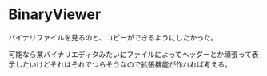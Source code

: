 # BinaryViewer

バイナリファイルを見るのと、コピーができるようにしたかった。

可能なら某バイナリエディタみたいにファイルによってヘッダーとか頑張って表示したいけどそれはそれでつらそうなので拡張機能が作れれば考える。
